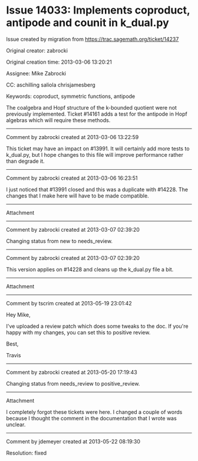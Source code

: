 # Issue 14033: Implements coproduct, antipode and counit in k_dual.py

Issue created by migration from https://trac.sagemath.org/ticket/14237

Original creator: zabrocki

Original creation time: 2013-03-06 13:20:21

Assignee: Mike Zabrocki

CC:  aschilling saliola chrisjamesberg

Keywords: coproduct, symmetric functions, antipode

The coalgebra and Hopf structure of the k-bounded quotient were not previously implemented.  Ticket #14161 adds a test for the  antipode in Hopf algebras which will require these methods.


---

Comment by zabrocki created at 2013-03-06 13:22:59

This ticket may have an impact on #13991.  It will certainly add more tests to k_dual.py, but I hope changes to this file will improve performance rather than degrade it.


---

Comment by zabrocki created at 2013-03-06 16:23:51

I just noticed that #13991 closed and this was a duplicate with #14228.  The changes that I make here will have to be made compatible.


---

Attachment


---

Comment by zabrocki created at 2013-03-07 02:39:20

Changing status from new to needs_review.


---

Comment by zabrocki created at 2013-03-07 02:39:20

This version applies on #14228 and cleans up the k_dual.py file a bit.


---

Attachment


---

Comment by tscrim created at 2013-05-19 23:01:42

Hey Mike,

I've uploaded a review patch which does some tweaks to the doc. If you're happy with my changes, you can set this to positive review.

Best,

Travis


---

Comment by zabrocki created at 2013-05-20 17:19:43

Changing status from needs_review to positive_review.


---

Attachment

I completely forgot these tickets were here.  I changed a couple of words because I thought the comment in the documentation that I wrote was unclear.


---

Comment by jdemeyer created at 2013-05-22 08:19:30

Resolution: fixed
